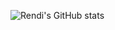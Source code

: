 

![Rendi's GitHub stats](https://github-readme-stats.vercel.app/api?username=MRendiks&show_icons=true&theme=radical)
